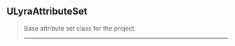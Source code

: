## ULyraAttributeSet

> Base attribute set class for the project.  
> 
> ----




<!--- ページ内のリンク --->

<!--- 自前の画像へのリンク --->

<!--- generated --->

